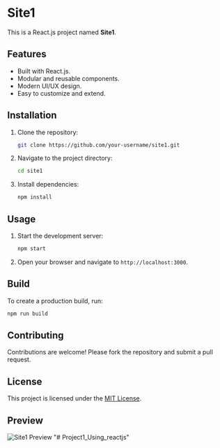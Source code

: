 # Site1

This is a React.js project named **Site1**.

## Features

- Built with React.js.
- Modular and reusable components.
- Modern UI/UX design.
- Easy to customize and extend.

## Installation

1. Clone the repository:
    ```bash
    git clone https://github.com/your-username/site1.git
    ```
2. Navigate to the project directory:
    ```bash
    cd site1
    ```
3. Install dependencies:
    ```bash
    npm install
    ```

## Usage

1. Start the development server:
    ```bash
    npm start
    ```
2. Open your browser and navigate to `http://localhost:3000`.

## Build

To create a production build, run:
```bash
npm run build
```

## Contributing

Contributions are welcome! Please fork the repository and submit a pull request.

## License

This project is licensed under the [MIT License](LICENSE).

## Preview

![Site1 Preview](./public/screencapture-localhost-5173-2025-05-11-21_40_44.png)
"# Project1_Using_reactjs" 
